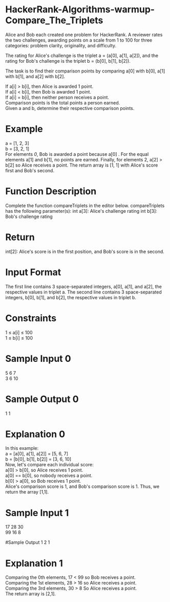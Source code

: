# HackerRank-Algorithms-warmup-Compare_The_Triplets

Alice and Bob each created one problem for HackerRank. A reviewer rates the two challenges, awarding points on a scale from 1 to 100 for three categories: problem clarity, originality, and difficulty.

The rating for Alice's challenge is the triplet a = (a[0], a[1], a[2]), and the rating for Bob's challenge is the triplet b = (b[0], b[1], b[2]).

The task is to find their comparison points by comparing a[0] with b[0], a[1] with b[1], and a[2] with b[2].

If a[i] > b[i], then Alice is awarded 1 point.\
If a[i] < b[i], then Bob is awarded 1 point.\
If a[i] = b[i], then neither person receives a point.\
Comparison points is the total points a person earned.\
Given a and b, determine their respective comparison points.

# Example

a = [1, 2, 3]\
b = [3, 2, 1]\
For elements *0*, Bob is awarded a point because a[0] .
For the equal elements a[1] and b[1], no points are earned.
Finally, for elements 2, a[2] > b[2] so Alice receives a point.
The return array is [1, 1] with Alice's score first and Bob's second.

# Function Description

Complete the function compareTriplets in the editor below.
compareTriplets has the following parameter(s):
int a[3]: Alice's challenge rating
int b[3]: Bob's challenge rating

# Return

int[2]: Alice's score is in the first position, and Bob's score is in the second.
# Input Format

The first line contains 3 space-separated integers, a[0], a[1], and a[2], the respective values in triplet a.
The second line contains 3 space-separated integers, b[0], b[1], and b[2], the respective values in triplet b.

# Constraints

1 ≤ a[i] ≤ 100\
1 ≤ b[i] ≤ 100

# Sample Input 0
5 6 7\
3 6 10

# Sample Output 0
1 1

# Explanation 0
In this example:\
a = [a[0], a[1], a[2]] = [5, 6, 7]\
b = [b[0], b[1], b[2]] = [3, 6, 10]\
Now, let's compare each individual score:\
a[0] > b[0], so Alice receives 1 point.\
a[0] == b[0], so nobody receives a point.\
b[0] > a[0], so Bob receives 1 point.\
Alice's comparison score is 1, and Bob's comparison score is 1. Thus, we return the array [1,1].

# Sample Input 1
17 28 30\
99 16 8

#Sample Output 1
2 1

# Explanation 1
Comparing the 0th elements, 17 < 99 so Bob receives a point.\
Comparing the 1st elements, 28 > 16 so Alice receives a point.\
Comparing the 3rd elements, 30 > 8 So Alice receives a point.\
The return array is [2,1].

